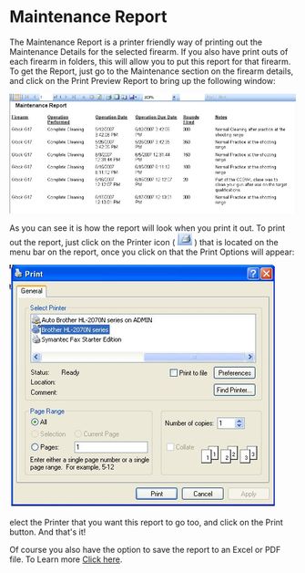 # Maintenance Report

The Maintenance Report is a printer friendly way of printing out the Maintenance Details for the selected firearm.  If you also have print outs of each firearm in folders, this will allow you to put this report for that firearm.  To get the Report, just go to the Maintenance section on the firearm details, and click on the Print Preview Report to bring up the following window:

![](images/Report_Maintance.jpg)

As you can see it is how the report will look when you print it out.  To print out the report, just click on the Printer icon ( ![](images/Report_PrintIcon.jpg) ) that is located on the menu bar on the report, once you click on that the Print Options will appear:

![](images/Report_PrintOptions.jpg)

elect the Printer that you want this report to go too, and click on the Print button.  And that's it!

Of course you also have the option to save the report to an Excel or PDF file.  To Learn more [Click here](exporting_reports_to_file.md).